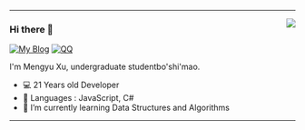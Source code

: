 ***
<img align='right' src="https://github-readme-stats.vercel.app/api?username=tuzilow&show_icons=true">

### Hi there 👋

[![My Blog](https://img.shields.io/badge/-Tuzilow-1ca0f1?label=Blog&flat-square&link=https://tuzilow.github.io)](https://tuzilow.github.io)
[![QQ](https://img.shields.io/badge/-1176281967-success?label=QQ&flat-square&link=tencent://message/?uin=1176281967)](tencent://message/?uin=1176281967)

I'm Mengyu Xu, undergraduate studentbo'shi'mao.

- 💻 21 Years old Developer  
- 💬 Languages : JavaScript, C#  
- 🌱 I’m currently learning Data Structures and Algorithms
***

